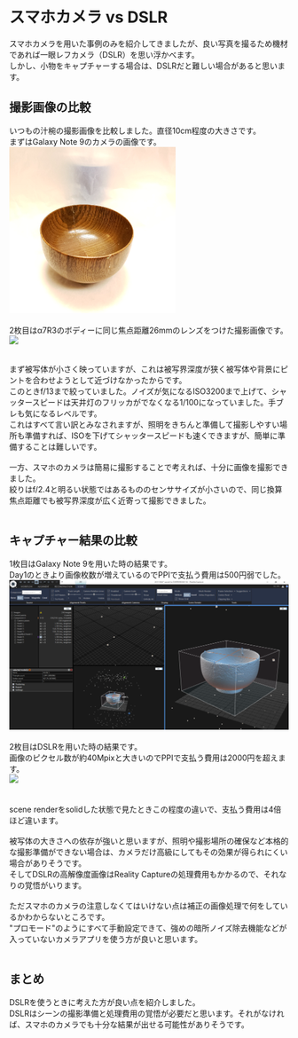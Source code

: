 # スマホカメラ vs DSLR
スマホカメラを用いた事例のみを紹介してきましたが、良い写真を撮るため機材であれば一眼レフカメラ（DSLR）を思い浮かべます。<br>
しかし、小物をキャプチャーする場合は、DSLRだと難しい場合があると思います。<br>

## 撮影画像の比較
いつもの汁椀の撮影画像を比較しました。直径10cm程度の大きさです。<br>
まずはGalaxy Note 9のカメラの画像です。<br>
<img src="https://github.com/nakanomuramoto/AdventCalendar2020MJ/blob/main/images/Day6a_2_201118_075057.jpg" width="300"><br><br>
2枚目はα7R3のボディーに同じ焦点距離26mmのレンズをつけた撮影画像です。<br>
<img src="https://github.com/nakanomuramoto/AdventCalendar2020MJ/blob/main/images/Day6a_1_201124_07144.JPG" width="300"><br><br>

まず被写体が小さく映っていますが、これは被写界深度が狭く被写体や背景にピントを合わせようとして近づけなかったからです。<br>
このときf/13まで絞っていました。ノイズが気になるISO3200まで上げて、シャッタースピードは天井灯のフリッカがでなくなる1/100になっていました。手ブレも気になるレベルです。<br>
これはすべて言い訳とみなされますが、照明をきちんと準備して撮影しやすい場所も準備すれば、ISOを下げてシャッタースピードも速くできますが、簡単に準備することは難しいです。<br>
<br>
一方、スマホのカメラは簡易に撮影することで考えれば、十分に画像を撮影できました。<br>
絞りはf/2.4と明るい状態ではあるもののセンササイズが小さいので、同じ換算焦点距離でも被写界深度が広く近寄って撮影できました。<br>
<br>
## キャプチャー結果の比較
1枚目はGalaxy Note 9を用いた時の結果です。<br>
Day1のときより画像枚数が増えているのでPPIで支払う費用は500円弱でした。<br>
<img src="https://github.com/nakanomuramoto/AdventCalendar2020MJ/blob/main/images/Day6a_3.png" width="600"><br><br>
2枚目はDSLRを用いた時の結果です。<br>
画像のピクセル数が約40Mpixと大きいのでPPIで支払う費用は2000円を超えます。<br>
<img src="https://github.com/nakanomuramoto/AdventCalendar2020MJ/blob/main/images/Day6a_4.png" width="600"><br><br>
<br>
scene renderをsolidした状態で見たときこの程度の違いで、支払う費用は4倍ほど違います。<br>
<br>
被写体の大きさへの依存が強いと思いますが、照明や撮影場所の確保など本格的な撮影準備ができない場合は、カメラだけ高級にしてもその効果が得られにくい場合がありそうです。<br>
そしてDSLRの高解像度画像はReality Captureの処理費用もかかるので、それなりの覚悟がいります。<br><br>
ただスマホのカメラの注意しなくてはいけない点は補正の画像処理で何をしているかわからないところです。<br>
"プロモード"のようにすべて手動設定できて、強めの暗所ノイズ除去機能などが入っていないカメラアプリを使う方が良いと思います。<br>
<br>
## まとめ
DSLRを使うときに考えた方が良い点を紹介しました。<br>
DSLRはシーンの撮影準備と処理費用の覚悟が必要だと思います。それがなければ、スマホのカメラでも十分な結果が出せる可能性がありそうです。<br>
<br>
